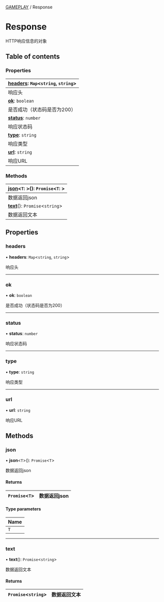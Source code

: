 [GAMEPLAY](../groups/Core.GAMEPLAY.md) / Response

# Response <Badge type="tip" text="Interface" /> <Score text="Response" />

<span class="content-big">

HTTP响应信息的对象

</span>

## Table of contents

### Properties <Score text="Properties" /> 
| **[headers](mw.Response.md#headers)**: `Map`<`string`, `string`\>  |
| :-----|
| 响应头|
| **[ok](mw.Response.md#ok)**: `boolean`  |
| 是否成功（状态码是否为200）|
| **[status](mw.Response.md#status)**: `number`  |
| 响应状态码|
| **[type](mw.Response.md#type)**: `string`  |
| 响应类型|
| **[url](mw.Response.md#url)**: `string`  |
| 响应URL|

### Methods <Score text="Methods" /> 
| **[json](mw.Response.md#json)**<`T`: \>(): `Promise`<`T`: \>  |
| :-----|
| 数据返回json|
| **[text](mw.Response.md#text)**(): `Promise`<`string`\>  |
| 数据返回文本|

## Properties

### headers <Score text="headers" /> 

• **headers**: `Map`<`string`, `string`\>

响应头

___

### ok <Score text="ok" /> 

• **ok**: `boolean`

是否成功（状态码是否为200）

___

### status <Score text="status" /> 

• **status**: `number`

响应状态码

___

### type <Score text="type" /> 

• **type**: `string`

响应类型

___

### url <Score text="url" /> 

• **url**: `string`

响应URL

## Methods

### json <Score text="json" /> 

• **json**<`T`\>(): `Promise`<`T`\> 

数据返回json

#### Returns

| `Promise`<`T`\> | 数据返回json |
| :------ | :------ |


#### Type parameters

| Name |
| :------ |
| `T` |

___

### text <Score text="text" /> 

• **text**(): `Promise`<`string`\> 

数据返回文本

#### Returns

| `Promise`<`string`\> | 数据返回文本 |
| :------ | :------ |

